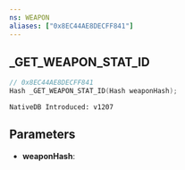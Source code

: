 ```yaml
---
ns: WEAPON
aliases: ["0x8EC44AE8DECFF841"]
---
```

## _GET_WEAPON_STAT_ID

```c
// 0x8EC44AE8DECFF841
Hash _GET_WEAPON_STAT_ID(Hash weaponHash);
```

```
NativeDB Introduced: v1207
```

## Parameters
* **weaponHash**:
